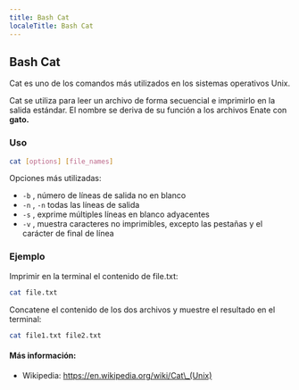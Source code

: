 ```yaml
---
title: Bash Cat
localeTitle: Bash Cat
---
```

## Bash Cat

Cat es uno de los comandos más utilizados en los sistemas operativos Unix.

Cat se utiliza para leer un archivo de forma secuencial e imprimirlo en la salida estándar. El nombre se deriva de su función a los archivos Enate con **gato.**

### Uso

```bash
cat [options] [file_names] 
```

Opciones más utilizadas:

*   `-b` , número de líneas de salida no en blanco
*   `-n` , `-n` todas las líneas de salida
*   `-s` , exprime múltiples líneas en blanco adyacentes
*   `-v` , muestra caracteres no imprimibles, excepto las pestañas y el carácter de final de línea

### Ejemplo

Imprimir en la terminal el contenido de file.txt:

```bash
cat file.txt 
```

Concatene el contenido de los dos archivos y muestre el resultado en el terminal:

```bash
cat file1.txt file2.txt 
```

#### Más información:

*   Wikipedia: https://en.wikipedia.org/wiki/Cat\_(Unix)